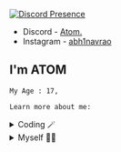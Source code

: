 [![Discord Presence](https://lanyard.cnrad.dev/api/1153617490769879100)](https://discord.com/users/1153617490769879100)

- Discord - [Atom.](https://discord.com/users/1153617490769879100)
- Instagram - [abh1navrao](https://instagram.com/abh1navrao)

## I'm ATOM</h1> 
```
My Age : 17,

Learn more about me:
```


<details>
    <summary>Coding 🪄</summary>

```py
import the_best as Atom

class Coding(Atom):
    def __init__(self):
        super.__init__()
    
    def languages(self):
        self.expert = "Python"
        self.intermediate = ["HTML"]
        self.beginner = "Rust"

    def interests(self):
        self.enviroment = "Atom" #R.I.P
        self.specialities = ["Coding"]     

    def projects(self):
        self.current = "https://instagram.com/_abhinav7870" 
        self.discord = ["Atom.#3989"]
        self.spotify = "Abhinav..!!"
        self.hcaptcha = "Bypass"

```
</details>

<details>
    <summary>Myself 🙋‍♂️</summary>

```py
from Atom import Person
import world_wide_web as www

class Myself(Person):
    def __init__(self):
        super.__init__()
    
    def life(self):
        self.age = 16
        self.languages = ["English", "Hindi"]
        self.location = www.discord.com
        self.fun_fact = "I am dead"

    def contact(self):
        self.discord = "Atom.#4353"
        self.server = "NA"
        self.freelancing = self.discord
        self.collaborations = self.discord
```
</details>
<br>
